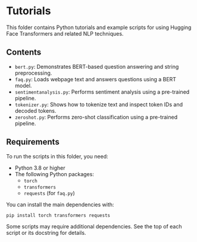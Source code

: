 # Tutorials

This folder contains Python tutorials and example scripts for using Hugging Face Transformers and related NLP techniques.

## Contents

- `bert.py`: Demonstrates BERT-based question answering and string preprocessing.
- `faq.py`: Loads webpage text and answers questions using a BERT model.
- `sentimentanalysis.py`: Performs sentiment analysis using a pre-trained pipeline.
- `tokenizer.py`: Shows how to tokenize text and inspect token IDs and decoded tokens.
- `zeroshot.py`: Performs zero-shot classification using a pre-trained pipeline.

## Requirements

To run the scripts in this folder, you need:

- Python 3.8 or higher
- The following Python packages:
  - `torch`
  - `transformers`
  - `requests` (for `faq.py`)

You can install the main dependencies with:

```bash
pip install torch transformers requests
```

Some scripts may require additional dependencies. See the top of each script or its docstring for details.
